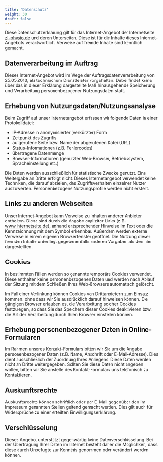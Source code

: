 ```yaml
---
title: 'Datenschutz'
weight: 30
draft: false
---
```


Diese Datenschutzerklärung gilt für das Internet-Angebot der Internetseite [zl-physio.de](https://zl-physio.de) und deren Unterseiten. Diese ist für die Inhalte dieses Internet-Angebots verantwortlich. Verweise auf fremde Inhalte sind kenntlich gemacht.

## Datenverarbeitung im Auftrag

Dieses Internet-Angebot wird im Wege der Auftragsdatenverarbeitung von 25.05.2018, als technischem Dienstleister vorgehalten. Dabei findet keine über das in dieser Erklärung dargestellte Maß hinausgehende Speicherung und Verarbeitung personenbezogener Nutzungsdaten statt.

## Erhebung von Nutzungsdaten/Nutzungsanalyse

Beim Zugriff auf unser Internetangebot erfassen wir folgende Daten in einer Protokolldatei:

* IP-Adresse in anonymisierter (verkürzter) Form
* Zeitpunkt des Zugriffs
* aufgerufene Seite bzw. Name der abgerufenen Datei (URL)
* Status-Informationen (z.B. Fehlercodes)
* übertragene Datenmenge
* Browser-Informationen (genutzter Web-Browser, Betriebssystem, Spracheinstellung etc.)

Die Daten werden ausschließlich für statistische Zwecke genutzt. Eine Weitergabe an Dritte erfolgt nicht. Dieses Internetangebot verwendet keine Techniken, die darauf abzielen, das Zugriffsverhalten einzelner Nutzer auszuwerten. Personenbezogene Nutzungsprofile werden nicht erstellt.

## Links zu anderen Webseiten

Unser Internet-Angebot kann Verweise zu Inhalten anderer Anbieter enthalten. Diese sind durch die Angabe expliziter Links (z.B. www.internetseite.de), anhand entsprechender Hinweise im Text oder die Kennzeichnung mit dem Symbol erkennbar. Außerdem werden externe Verweise in einem eigenen Browserfenster geöffnet. Die Nutzung dieser fremden Inhalte unterliegt gegebenenfalls anderen Vorgaben als den hier dargestellten.

## Cookies

In bestimmten Fällen werden so genannte temporäre Cookies verwendet. Diese enthalten keine personenbezogenen Daten und werden nach Ablauf der Sitzung mit dem Schließen Ihres Web-Browsers automatisch gelöscht.

Im Fall einer Verlinkung können Cookies von Drittanbietern zum Einsatz kommen, ohne dass wir Sie ausdrücklich darauf hinweisen können. Die gängigen Browser erlauben es, die Verarbeitung solcher Cookies festzulegen, so dass Sie das Speichern dieser Cookies deaktivieren bzw. die Art der Verarbeitung durch Ihren Browser einstellen können.

## Erhebung personenbezogener Daten in Online-Formularen

Im Rahmen unseres Kontakt-Formulars bitten wir Sie um die Angabe personenbezogener Daten (z.B. Name, Anschrift oder E-Mail-Adresse). Dies dient ausschließlich der Zuordnung Ihres Anliegens. Diese Daten werden nicht an Dritte weitergegeben. Sollten Sie diese Daten nicht angeben wollen, bitten wir Sie anstelle des Kontakt-Formulars uns telefonisch zu Kontaktieren.

## Auskunftsrechte

Auskunftsrechte können schriftlich oder per E-Mail gegenüber den im Impressum genannten Stellen geltend gemacht werden. Dies gilt auch für Widersprüche zu einer erteilten Einwilligungserklärung.

## Verschlüsselung

Dieses Angebot unterstützt gegenwärtig keine Datenverschlüsselung. Bei der Übertragung Ihrer Daten im Internet besteht daher die Möglichkeit, dass diese durch Unbefugte zur Kenntnis genommen oder verändert werden können.
